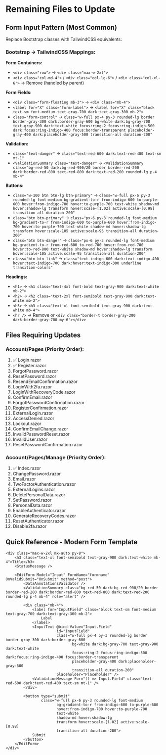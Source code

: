 # Remaining Files to Update

## Form Input Pattern (Most Common)
Replace Bootstrap classes with TailwindCSS equivalents:

### Bootstrap → TailwindCSS Mappings:

**Form Containers:**
- `<div class="row">` → `<div class="max-w-2xl">`
- `<div class="col-md-4">` / `<div class="col-lg-6">` / `<div class="col-xl-6">` → Remove (handled by parent)

**Form Fields:**
- `<div class="form-floating mb-3">` → `<div class="mb-4">`
- `<label for="X" class="form-label">` → `<label for="X" class="block text-sm font-medium text-gray-700 dark:text-gray-300 mb-2">`
- `class="form-control"` → `class="w-full px-4 py-3 rounded-lg border border-gray-300 dark:border-gray-600 bg-white dark:bg-gray-700 text-gray-900 dark:text-white focus:ring-2 focus:ring-indigo-500 dark:focus:ring-indigo-400 focus:border-transparent placeholder-gray-400 dark:placeholder-gray-500 transition-all duration-200"`

**Validation:**
- `class="text-danger"` → `class="text-red-600 dark:text-red-400 text-sm mt-1"`
- `<ValidationSummary class="text-danger"` → `<ValidationSummary class="bg-red-50 dark:bg-red-900/20 border border-red-200 dark:border-red-800 text-red-800 dark:text-red-200 rounded-lg p-4 mb-4"`

**Buttons:**
- `class="w-100 btn btn-lg btn-primary"` → `class="w-full px-6 py-3 rounded-lg font-medium bg-gradient-to-r from-indigo-600 to-purple-600 hover:from-indigo-700 hover:to-purple-700 text-white shadow-md hover:shadow-lg transform hover:scale-[1.02] active:scale-[0.98] transition-all duration-200"`
- `class="btn btn-primary"` → `class="px-6 py-3 rounded-lg font-medium bg-gradient-to-r from-indigo-600 to-purple-600 hover:from-indigo-700 hover:to-purple-700 text-white shadow-md hover:shadow-lg transform hover:scale-105 active:scale-95 transition-all duration-200"`
- `class="btn btn-danger"` → `class="px-6 py-3 rounded-lg font-medium bg-gradient-to-r from-red-600 to-red-700 hover:from-red-700 hover:to-red-800 text-white shadow-md hover:shadow-lg transform hover:scale-105 active:scale-95 transition-all duration-200"`
- `class="btn btn-link"` → `class="text-indigo-600 dark:text-indigo-400 hover:text-indigo-700 dark:hover:text-indigo-300 underline transition-colors"`

**Headings:**
- `<h1>` → `<h1 class="text-4xl font-bold text-gray-900 dark:text-white mb-2">`
- `<h2>` → `<h2 class="text-2xl font-semibold text-gray-900 dark:text-white mb-2">`
- `<h3>` → `<h3 class="text-xl font-semibold text-gray-900 dark:text-white mb-4">`
- `<hr />` → Remove or `<div class="border-t border-gray-200 dark:border-gray-700 my-6"></div>`

## Files Requiring Updates

### Account/Pages (Priority Order):
1. ✅ Login.razor
2. ✅ Register.razor
3. ForgotPassword.razor
4. ResetPassword.razor  
5. ResendEmailConfirmation.razor
6. LoginWith2fa.razor
7. LoginWithRecoveryCode.razor
8. ConfirmEmail.razor
9. ForgotPasswordConfirmation.razor
10. RegisterConfirmation.razor
11. ExternalLogin.razor
12. AccessDenied.razor
13. Lockout.razor
14. ConfirmEmailChange.razor
15. InvalidPasswordReset.razor
16. InvalidUser.razor
17. ResetPasswordConfirmation.razor

### Account/Pages/Manage (Priority Order):
1. ✅ Index.razor
2. ChangePassword.razor
3. Email.razor
4. TwoFactorAuthentication.razor
5. ExternalLogins.razor
6. DeletePersonalData.razor
7. SetPassword.razor
8. PersonalData.razor
9. EnableAuthenticator.razor
10. GenerateRecoveryCodes.razor
11. ResetAuthenticator.razor
12. Disable2fa.razor

## Quick Reference - Modern Form Template

```razor
<div class="max-w-2xl mx-auto py-8">
    <h3 class="text-xl font-semibold text-gray-900 dark:text-white mb-4">Title</h3>
    <StatusMessage />
    
    <EditForm Model="Input" FormName="formname" OnValidSubmit="OnSubmit" method="post">
        <DataAnnotationsValidator />
        <ValidationSummary class="bg-red-50 dark:bg-red-900/20 border border-red-200 dark:border-red-800 text-red-800 dark:text-red-200 rounded-lg p-4 mb-4" role="alert" />
        
        <div class="mb-4">
            <label for="InputField" class="block text-sm font-medium text-gray-700 dark:text-gray-300 mb-2">
                Label
            </label>
            <InputText @bind-Value="Input.Field" 
                       id="InputField" 
                       class="w-full px-4 py-3 rounded-lg border border-gray-300 dark:border-gray-600 
                              bg-white dark:bg-gray-700 text-gray-900 dark:text-white
                              focus:ring-2 focus:ring-indigo-500 dark:focus:ring-indigo-400 focus:border-transparent
                              placeholder-gray-400 dark:placeholder-gray-500
                              transition-all duration-200" 
                       placeholder="Placeholder" />
            <ValidationMessage For="() => Input.Field" class="text-red-600 dark:text-red-400 text-sm mt-1" />
        </div>
        
        <button type="submit" 
                class="w-full px-6 py-3 rounded-lg font-medium
                       bg-gradient-to-r from-indigo-600 to-purple-600 
                       hover:from-indigo-700 hover:to-purple-700
                       text-white
                       shadow-md hover:shadow-lg
                       transform hover:scale-[1.02] active:scale-[0.98]
                       transition-all duration-200">
            Submit
        </button>
    </EditForm>
</div>
```
